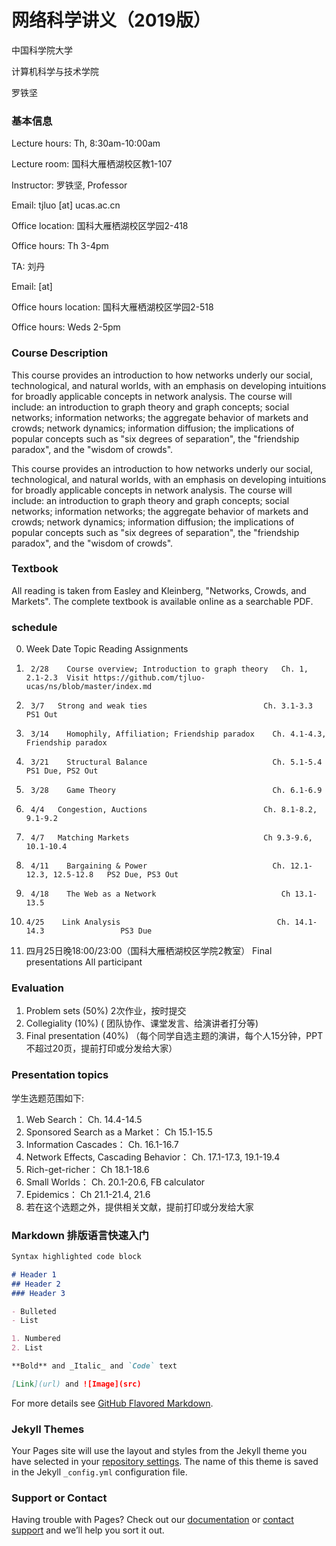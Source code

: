 # 网络科学讲义（2019版）
中国科学院大学

计算机科学与技术学院

罗铁坚
### 基本信息

Lecture hours: Th, 8:30am-10:00am

Lecture room: 国科大雁栖湖校区教1-107

Instructor: 罗铁坚, Professor

Email: tjluo [at] ucas.ac.cn

Office location: 国科大雁栖湖校区学园2-418 

Office hours: Th 3-4pm

TA: 刘丹

Email:  [at] 

Office hours location: 国科大雁栖湖校区学园2-518 

Office hours: Weds 2-5pm

### Course Description
This course provides an introduction to how networks underly our social, technological, and natural worlds, with an emphasis on developing intuitions for broadly applicable concepts in network analysis. The course will include: an introduction to graph theory and graph concepts; social networks; information networks; the aggregate behavior of markets and crowds; network dynamics; information diffusion; the implications of popular concepts such as "six degrees of separation", the "friendship paradox", and the "wisdom of crowds".

This course provides an introduction to how networks underly our social, technological, and natural worlds, with an emphasis on developing intuitions for broadly applicable concepts in network analysis. The course will include: an introduction to graph theory and graph concepts; social networks; information networks; the aggregate behavior of markets and crowds; network dynamics; information diffusion; the implications of popular concepts such as "six degrees of separation", the "friendship paradox", and the "wisdom of crowds".
### Textbook
All reading is taken from Easley and Kleinberg, "Networks, Crowds, and Markets". The complete textbook is available online as a searchable PDF.
### schedule

0. Week	  Date	Topic	                                        Reading	                   Assignments

1.	    2/28	Course overview; Introduction to graph theory	Ch. 1, 2.1-2.3	Visit https://github.com/tjluo-ucas/ns/blob/master/index.md

2.	    3/7	  Strong and weak ties	                        Ch. 3.1-3.3	               PS1 Out

3.	    3/14	Homophily, Affiliation; Friendship paradox	  Ch. 4.1-4.3, Friendship paradox	

4.	    3/21	Structural Balance	                          Ch. 5.1-5.4	               PS1 Due, PS2 Out

5.	    3/28	Game Theory	                                  Ch. 6.1-6.9	

6.	    4/4	  Congestion, Auctions	                        Ch. 8.1-8.2, 9.1-9.2	

7.	    4/7	  Matching Markets	                            Ch 9.3-9.6, 10.1-10.4	

8.	    4/11	Bargaining & Power	                          Ch. 12.1-12.3, 12.5-12.8	 PS2 Due, PS3 Out

9.	    4/18	The Web as a Network	                        Ch 13.1-13.5	

10.	    4/25	Link Analysis	                                Ch. 14.1-14.3           	  PS3 Due

10.    四月25日晚18:00/23:00（国科大雁栖湖校区学院2教室）       Final presentations     All participant

### Evaluation
1. Problem sets (50%) 2次作业，按时提交
2. Collegiality (10%) ( 团队协作、课堂发言、给演讲者打分等)
3. Final presentation (40%) （每个同学自选主题的演讲，每个人15分钟，PPT不超过20页，提前打印或分发给大家）
### Presentation topics
学生选题范围如下:
1. Web Search： Ch. 14.4-14.5
2. Sponsored Search as a Market： Ch 15.1-15.5
3. Information Cascades： Ch. 16.1-16.7
4. Network Effects, Cascading Behavior： Ch. 17.1-17.3, 19.1-19.4
5. Rich-get-richer： Ch 18.1-18.6
6. Small Worlds： Ch. 20.1-20.6, FB calculator
7. Epidemics： Ch 21.1-21.4, 21.6
8. 若在这个选题之外，提供相关文献，提前打印或分发给大家



### Markdown 排版语言快速入门


```markdown
Syntax highlighted code block

# Header 1
## Header 2
### Header 3

- Bulleted
- List

1. Numbered
2. List

**Bold** and _Italic_ and `Code` text

[Link](url) and ![Image](src)
```

For more details see [GitHub Flavored Markdown](https://guides.github.com/features/mastering-markdown/).

### Jekyll Themes

Your Pages site will use the layout and styles from the Jekyll theme you have selected in your [repository settings](https://github.com/tjluo-ucas/ns/settings). The name of this theme is saved in the Jekyll `_config.yml` configuration file.

### Support or Contact

Having trouble with Pages? Check out our [documentation](https://help.github.com/categories/github-pages-basics/) or [contact support](https://github.com/contact) and we’ll help you sort it out.
